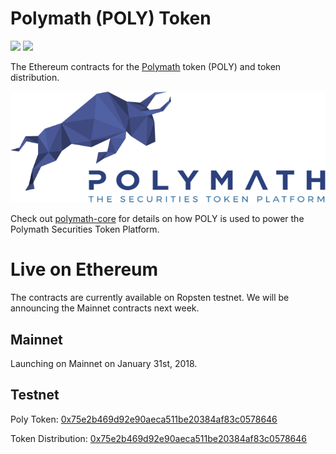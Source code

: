 # Polymath (POLY) Token

<img src="https://travis-ci.org/PolymathNetwork/polymath-token-distribution.svg?branch=master"/> <a href="https://t.me/polymathnetwork" target="_blank"><img src="https://img.shields.io/badge/50k+-telegram-blue.svg"></a>

The Ethereum contracts for the [Polymath](https://polymath.network) token  (POLY) and token distribution.

![Polymath](Polymath.png)

Check out [polymath-core](https://github.com/PolymathNetwork/polymath-core) for details on how POLY is used to power the Polymath Securities Token Platform.

# Live on Ethereum

The contracts are currently available on Ropsten testnet. We will be announcing the Mainnet contracts next week.

## Mainnet
Launching on Mainnet on January 31st, 2018.

## Testnet

Poly Token: [0x75e2b469d92e90aeca511be20384af83c0578646](https://ropsten.etherscan.io/address/0xcceae97b9ee2f89e62367bf95d970678a5c59958)

Token Distribution: [0x75e2b469d92e90aeca511be20384af83c0578646](https://ropsten.etherscan.io/address/0x75e2b469d92e90aeca511be20384af83c0578646)

